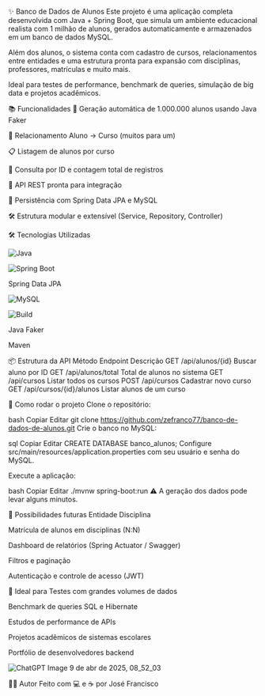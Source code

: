 ✨ Banco de Dados de Alunos
Este projeto é uma aplicação completa desenvolvida com Java + Spring Boot, que simula um ambiente educacional realista com 1 milhão de alunos, gerados automaticamente e armazenados em um banco de dados MySQL.

Além dos alunos, o sistema conta com cadastro de cursos, relacionamentos entre entidades e uma estrutura pronta para expansão com disciplinas, professores, matrículas e muito mais.

Ideal para testes de performance, benchmark de queries, simulação de big data e projetos acadêmicos.


📚 Funcionalidades
🚀 Geração automática de 1.000.000 alunos usando Java Faker

🔗 Relacionamento Aluno → Curso (muitos para um)

📋 Listagem de alunos por curso

🧠 Consulta por ID e contagem total de registros

🔌 API REST pronta para integração

💾 Persistência com Spring Data JPA e MySQL

🛠️ Estrutura modular e extensível (Service, Repository, Controller)



🛠 Tecnologias Utilizadas

![Java](https://img.shields.io/badge/Java-17-blue)

![Spring Boot](https://img.shields.io/badge/Spring%20Boot-3.1.0-brightgreen)

Spring Data JPA

![MySQL](https://img.shields.io/badge/MySQL-8.0-orange)

![Build](https://img.shields.io/badge/build-passing-brightgreen)

Java Faker

Maven



📦 Estrutura da API
Método	Endpoint	Descrição
GET	/api/alunos/{id}	Buscar aluno por ID
GET	/api/alunos/total	Total de alunos no sistema
GET	/api/cursos	Listar todos os cursos
POST	/api/cursos	Cadastrar novo curso
GET	/api/cursos/{id}/alunos	Listar alunos de um curso


🚀 Como rodar o projeto
Clone o repositório:

bash
Copiar
Editar
git clone https://github.com/zefranco77/banco-de-dados-de-alunos.git
Crie o banco no MySQL:

sql
Copiar
Editar
CREATE DATABASE banco_alunos;
Configure src/main/resources/application.properties com seu usuário e senha do MySQL.

Execute a aplicação:

bash
Copiar
Editar
./mvnw spring-boot:run
⚠️ A geração dos dados pode levar alguns minutos.

🧠 Possibilidades futuras
Entidade Disciplina

Matrícula de alunos em disciplinas (N:N)

Dashboard de relatórios (Spring Actuator / Swagger)

Filtros e paginação

Autenticação e controle de acesso (JWT)

📌 Ideal para
Testes com grandes volumes de dados

Benchmark de queries SQL e Hibernate

Estudos de performance de APIs

Projetos acadêmicos de sistemas escolares

Portfólio de desenvolvedores backend

![ChatGPT Image 9 de abr  de 2025, 08_52_03](https://github.com/user-attachments/assets/d867250d-83f9-4611-8f80-271426d9326f)


👨‍💻 Autor
Feito com 💻 e ☕ por José Francisco
